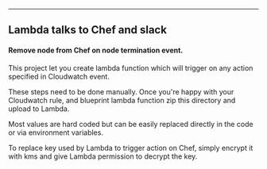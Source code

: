 ----
## Lambda talks to Chef and slack
#### Remove node from Chef on node termination event.

This project let you create lambda function which will trigger on any action
specified in Cloudwatch event.

These steps need to be done manually. Once you're happy with your Cloudwatch rule,
and blueprint lambda function zip this directory and upload to Lambda.

Most values are hard coded but can be easily replaced directly in the code or via
environment variables.

To replace key used by Lambda to trigger action on Chef, simply encrypt it with kms
and give Lambda permission to decrypt the key.
